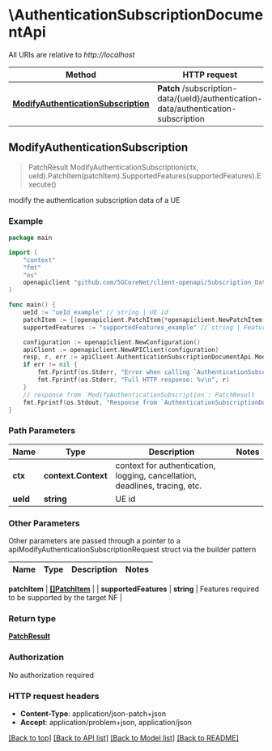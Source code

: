 # \AuthenticationSubscriptionDocumentApi

All URIs are relative to *http://localhost*

Method | HTTP request | Description
------------- | ------------- | -------------
[**ModifyAuthenticationSubscription**](AuthenticationSubscriptionDocumentApi.md#ModifyAuthenticationSubscription) | **Patch** /subscription-data/{ueId}/authentication-data/authentication-subscription | modify the authentication subscription data of a UE



## ModifyAuthenticationSubscription

> PatchResult ModifyAuthenticationSubscription(ctx, ueId).PatchItem(patchItem).SupportedFeatures(supportedFeatures).Execute()

modify the authentication subscription data of a UE

### Example

```go
package main

import (
    "context"
    "fmt"
    "os"
    openapiclient "github.com/5GCoreNet/client-openapi/Subscription_Data"
)

func main() {
    ueId := "ueId_example" // string | UE id
    patchItem := []openapiclient.PatchItem{*openapiclient.NewPatchItem(*openapiclient.NewPatchOperation(), "Path_example")} // []PatchItem | 
    supportedFeatures := "supportedFeatures_example" // string | Features required to be supported by the target NF (optional)

    configuration := openapiclient.NewConfiguration()
    apiClient := openapiclient.NewAPIClient(configuration)
    resp, r, err := apiClient.AuthenticationSubscriptionDocumentApi.ModifyAuthenticationSubscription(context.Background(), ueId).PatchItem(patchItem).SupportedFeatures(supportedFeatures).Execute()
    if err != nil {
        fmt.Fprintf(os.Stderr, "Error when calling `AuthenticationSubscriptionDocumentApi.ModifyAuthenticationSubscription``: %v\n", err)
        fmt.Fprintf(os.Stderr, "Full HTTP response: %v\n", r)
    }
    // response from `ModifyAuthenticationSubscription`: PatchResult
    fmt.Fprintf(os.Stdout, "Response from `AuthenticationSubscriptionDocumentApi.ModifyAuthenticationSubscription`: %v\n", resp)
}
```

### Path Parameters


Name | Type | Description  | Notes
------------- | ------------- | ------------- | -------------
**ctx** | **context.Context** | context for authentication, logging, cancellation, deadlines, tracing, etc.
**ueId** | **string** | UE id | 

### Other Parameters

Other parameters are passed through a pointer to a apiModifyAuthenticationSubscriptionRequest struct via the builder pattern


Name | Type | Description  | Notes
------------- | ------------- | ------------- | -------------

 **patchItem** | [**[]PatchItem**](PatchItem.md) |  | 
 **supportedFeatures** | **string** | Features required to be supported by the target NF | 

### Return type

[**PatchResult**](PatchResult.md)

### Authorization

No authorization required

### HTTP request headers

- **Content-Type**: application/json-patch+json
- **Accept**: application/problem+json, application/json

[[Back to top]](#) [[Back to API list]](../README.md#documentation-for-api-endpoints)
[[Back to Model list]](../README.md#documentation-for-models)
[[Back to README]](../README.md)

